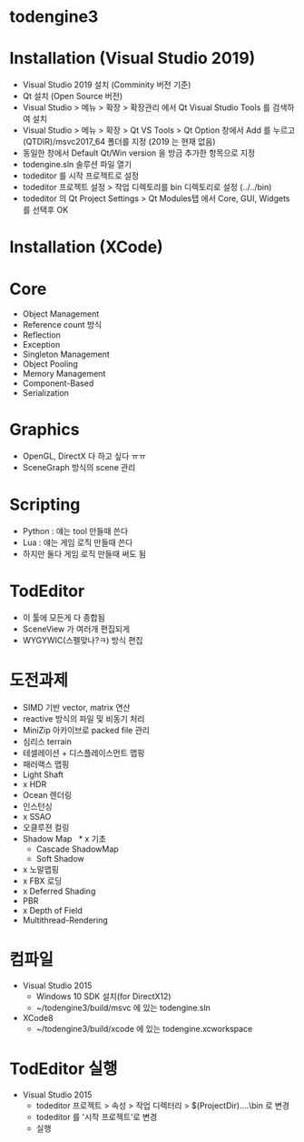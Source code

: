 # todengine3

# Installation (Visual Studio 2019)
 * Visual Studio 2019 설치 (Comminity 버전 기준)
 * Qt 설치 (Open Source 버전)
 * Visual Studio > 메뉴 > 확장 > 확장관리 에서 Qt Visual Studio Tools 를 검색하여 설치 
 * Visual Studio > 메뉴 > 확장 > Qt VS Tools > Qt Option 창에서 Add 를 누르고 (QTDIR)/msvc2017_64 폴더를 지정 (2019 는 현재 없음)
 * 동일한 창에서 Default Qt/Win version 을 방금 추가한 항목으로 지정
 * todengine.sln 솔루션 파일 열기
 * todeditor 를 시작 프로젝트로 설정
 * todeditor 프로젝트 설정 > 작업 디렉토리를 bin 디렉토리로 설정 (../../bin)
 * todeditor 의 Qt Project Settings > Qt Modules탭 에서 Core, GUI, Widgets 를 선택후 OK
 
# Installation (XCode)

# Core
 * Object Management
 * Reference count 방식 
 * Reflection
 * Exception
 * Singleton Management
 * Object Pooling
 * Memory Management
 * Component-Based 
 * Serialization
 
# Graphics
 * OpenGL, DirectX 다 하고 싶다 ㅠㅠ
 * SceneGraph 방식의 scene 관리

# Scripting
 * Python : 얘는 tool 만들때 쓴다
 * Lua : 얘는 게임 로직 만들때 쓴다
 * 하지만 둘다 게임 로직 만들때 써도 됨
 
# TodEditor
 * 이 툴에 모든게 다 종합됨
 * SceneView 가 여러개 편집되게
 * WYGYWIC(스펠맞나?ㅋ) 방식 편집
 
# 도전과제
 * SIMD 기반 vector, matrix 연산
 * reactive 방식의 파일 및 비동기 처리
 * MiniZip 아카이브로 packed file 관리
 * 심리스 terrain
 * 테셀레이션 + 디스플레이스먼트 맵핑
 * 패러랙스 맵핑
 * Light Shaft
 * x HDR
 * Ocean 렌더링
 * 인스턴싱
 * x SSAO
 * 오클루젼 컬링
 * Shadow Map
   * x 기초 
   * Cascade ShadowMap
   * Soft Shadow
 * x 노말맵핑
 * x FBX 로딩
 * x Deferred Shading
 * PBR
 * x Depth of Field
 * Multithread-Rendering
 
 # 컴파일
  * Visual Studio 2015
    * Windows 10 SDK 설치(for DirectX12)
    * ~/todengine3/build/msvc 에 있는 todengine.sln
  * XCode8
    * ~/todengine3/build/xcode 에 있는 todengine.xcworkspace

 # TodEditor 실행
  * Visual Studio 2015
    * todeditor 프로젝트 > 속성 > 작업 디렉터리 > $(ProjectDir)..\..\bin 로 변경
    * todeditor 를 '시작 프로젝트'로 변경
    * 실행


